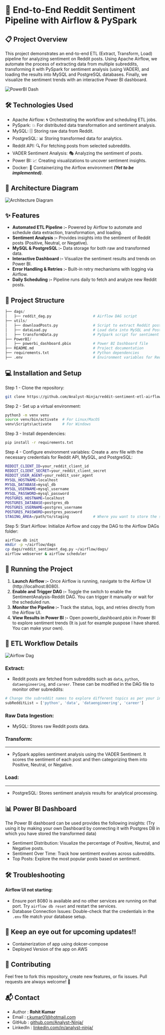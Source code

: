 **🚀 End-to-End Reddit Sentiment Pipeline with Airflow & PySpark**
=====================================

**📋 Project Overview**
------------

This project demonstrates an end-to-end ETL (Extract, Transform, Load) pipeline for analyzing sentiment on Reddit posts. Using Apache Airflow, we automate the process of extracting data from multiple subreddits, transforming it with PySpark for sentiment analysis (using VADER), and loading the results into MySQL and PostgreSQL databases. Finally, we visualize the sentiment trends with an interactive Power BI dashboard.

![PowerBI Dash](./screenshots/PowerBI%20Dashboard.png)

**🛠️ Technologies Used**
---------------------------
- Apache Airflow: 🌀 Orchestrating the workflow and scheduling ETL jobs.
- PySpark: 💥 For distributed data transformation and sentiment analysis.
- MySQL: 🗄️ Storing raw data from Reddit.
- PostgreSQL: 📊 Storing transformed data for analytics.
- Reddit API: 🔍 For fetching posts from selected subreddits.
- VADER Sentiment Analysis: 🎭 Analyzing the sentiment of posts.
- Power BI: 📈 Creating visualizations to uncover sentiment insights.
- Docker: 🐳 Containerizing the Airflow environment ***(Yet to be implemented)***.

**📐 Architecture Diagram**
----------------------------------

![Architecture Diagram](./screenshots/Architecture%20Diagram.png)

**✨ Features**
----------------------------------
- **Automated ETL Pipeline :-** Powered by Airflow to automate and schedule data extraction, transformation, and loading.
- **Sentiment Analysis :-** Provides insights into the sentiment of Reddit posts (Positive, Neutral, or Negative).
- **MySQL & PostgreSQL :-** Data storage for both raw and transformed data.
- **Interactive Dashboard :-** Visualize the sentiment results and trends on Power BI.
- **Error Handling & Retries :-** Built-in retry mechanisms with logging via Airflow.
- **Daily Scheduling :-** Pipeline runs daily to fetch and analyze new Reddit posts.

**📁 Project Structure**
------------------------------------

```python
├── dags/
│   ├── reddit_dag.py  			        # Airflow DAG script
├── utils/
│   ├── downloadPosts.py                # Script to extract Reddit posts and save as Parquet
│   ├── dataLoad.py                     # Load data into MySQL and PostgreSQL
│   ├── transformData.py                # PySpark script for sentiment analysis
├── PowerBI/
│   ├── powerbi_dashboard.pbix          # Power BI Dashboard file
├── README.md                           # Project documentation
├── requirements.txt                    # Python dependencies
├── .env                                # Environment variables for Reddit API, MySQL, PostgreSQL
```

**💻 Installation and Setup**
----------------------------------
Step 1 - Clone the repository:
```bash
git clone https://github.com/Analyst-Ninja/reddit-sentiment-etl-airflow-spark.git
```
Step 2 - Set up a virtual environment:
```bash
python3 -m venv venv
source venv/bin/activate  # For Linux/MacOS
venv\Scripts\activate     # For Windows
```
Step 3 - Install dependencies:
```bash
pip install -r requirements.txt
```
Step 4 - Configure environment variables: 
Create a .env file with the necessary credentials for Reddit API, MySQL, and PostgreSQL:
```bash
REDDIT_CLIENT_ID=your_reddit_client_id
REDDIT_CLIENT_SECRET=your_reddit_client_secret
REDDIT_USER_AGENT=your_reddit_user_agent
MYSQL_HOSTNAME=localhost
MYSQL_DATABASE=mysql_db
MYSQL_USERNAME=mysql_username
MYSQL_PASSWORD=mysql_password
POSTGRES_HOSTNAME=localhost
POSTGRES_DATABASE=postgres_db
POSTGRES_USERNAME=postgres_username
POSTGRES_PASSWORD=postgres_password
STAGING_AREA=/path/to/staging 			# Where you want to store the staging data
```
Step 5: Start Airflow: Initialize Airflow and copy the DAG to the Airflow DAGs folder:
```bash
airflow db init
mkdir -p ~/airflow/dags
cp dags/reddit_sentiment_dag.py ~/airflow/dags/
airflow webserver & airflow scheduler
```
**🏃 Running the Project**
-------------------------------------
1. **Launch Airflow :-** Once Airflow is running, navigate to the Airflow UI (http://localhost:8080).
2. **Enable and Trigger DAG :-** Toggle the switch to enable the SentimentAnalysis-Reddit DAG. You can trigger it manually or wait for the scheduled run.
3. **Monitor the Pipeline :-** Track the status, logs, and retries directly from the Airflow UI.
4. **View Results in Power BI :-** Open powerbi_dashboard.pbix in Power BI to explore sentiment trends (It is just for example puspose I have shared. You can make your own).

**🔄 ETL Workflow Details**
-------------------------------------
![Airflow Dag](./screenshots/AirflowDag.png)

### Extract: 
- Reddit posts are fetched from subreddits such as `data`, `python`, `dataengineering`, and `career`. These can be modified in the DAG file to monitor other subreddits:
```python
# Change the subreddit names to explore different topics as per your interest
subRedditList = ['python', 'data', 'dataengineering', 'career']
```

### Raw Data Ingestion:
- MySQL: Stores raw Reddit posts data.

### Transform: 
-------------------------------------
- PySpark applies sentiment analysis using the VADER Sentiment. It scores the sentiment of each post and then categorizing them into Positive, Neutral, or Negative.

### Load:
-------------------------------------
- PostgreSQL: Stores sentiment analysis results for analytical processing.

**📊 Power BI Dashboard**
-------------------------------------
The Power BI dashboard can be used provides the following insights: (Try using it by making your own Dashboard by connecting it with Postgres DB in which you have stored the transformed data)

- Sentiment Distribution: Visualize the percentage of Positive, Neutral, and Negative posts.
- Sentiment Over Time: Track how sentiment evolves across subreddits.
- Top Posts: Explore the most popular posts based on sentiment.

**🛠️ Troubleshooting**
-------------------------------------
#### Airflow UI not starting: 
- Ensure port 8080 is available and no other services are running on that port. Try `airflow db reset` and restart the services.
- Database Connection Issues: Double-check that the credentials in the `.env` file match your database setup.

**👀 Keep an eye out for upcoming updates!!**
-------------------------------------
- Containerization of app using dokcer-compose
- Deployed Version of the app on AWS

**🤝 Contributing**
-------------------------------------
Feel free to fork this repository, create new features, or fix issues. Pull requests are always welcome! 🙌

**📬 Contact**
-------------------------------------
- Author : **Rohit Kumar**
- Email : [r.kumar01@hotmail.com](mailto:r.kumar01@hotmail.com)
- GitHub : [github.com/Analyst-Ninja/](https://github.com/Analyst-Ninja/)
- LinkedIn : [linkedin.com/in/analyst-ninja/](https://www.linkedin.com/in/analyst-ninja/)